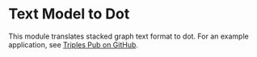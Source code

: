 # Text Model to Dot

This module translates stacked graph text format to dot.  For an example application, see [Triples Pub on GitHub](https://github.com/acodrst/triples.pub).
